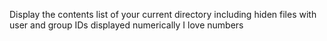 Display the contents list of your current directory including hiden files with user and group IDs displayed numerically
I love numbers
